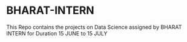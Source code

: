 # BHARAT-INTERN
This Repo contains the projects on Data Science assigned by BHARAT INTERN for Duration 15 JUNE to 15 JULY
